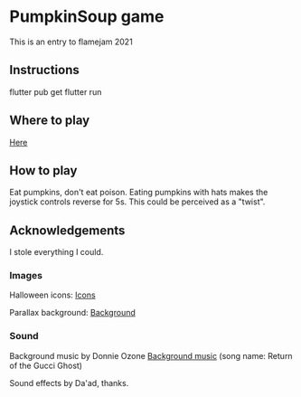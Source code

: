 # PumpkinSoup game
This is an entry to flamejam 2021

## Instructions
flutter pub get
flutter run

## Where to play
[Here](https://sharyari.github.io/flamejam2021/)

## How to play
Eat pumpkins, don't eat poison.
Eating pumpkins with hats makes the joystick controls reverse for 5s. This could be perceived as a "twist".


## Acknowledgements
I stole everything I could.

### Images
Halloween icons:
[Icons](https://free-game-assets.itch.io/free-rpg-halloween-icons)

Parallax background:
[Background](https://ansimuz.itch.io/parallax-forest)

### Sound
Background music by Donnie Ozone
[Background music](https://freemusicarchive.org/music/Donnie_Ozone) (song name: Return of the Gucci Ghost)

Sound effects by Da'ad, thanks.

